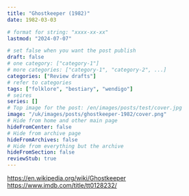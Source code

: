 ```yaml
---
title: "Ghostkeeper (1982)"
date: 1982-03-03

# format for string: "xxxx-xx-xx"
lastmod: "2024-07-07"

# set false when you want the post publish
draft: false
# one category: ["category-1"]
# more categories: ["category-1", "category-2", ...]
categories: ["Review drafts"]
# refer to categories
tags: ["folklore", "bestiary", "wendigo"]
# seires
series: []
# Top image for the post: /en/images/posts/test/cover.jpg
image: "/uk/images/posts/ghostkeeper-1982/cover.png"
# Hide from home and other main page
hideFromCenter: false
# Hide from archive page
hideFromArchives: false
# Hide from everything but the archive
hideFromSection: false
reviewStub: true
---
```

https://en.wikipedia.org/wiki/Ghostkeeper
https://www.imdb.com/title/tt0128232/
<!--more-->